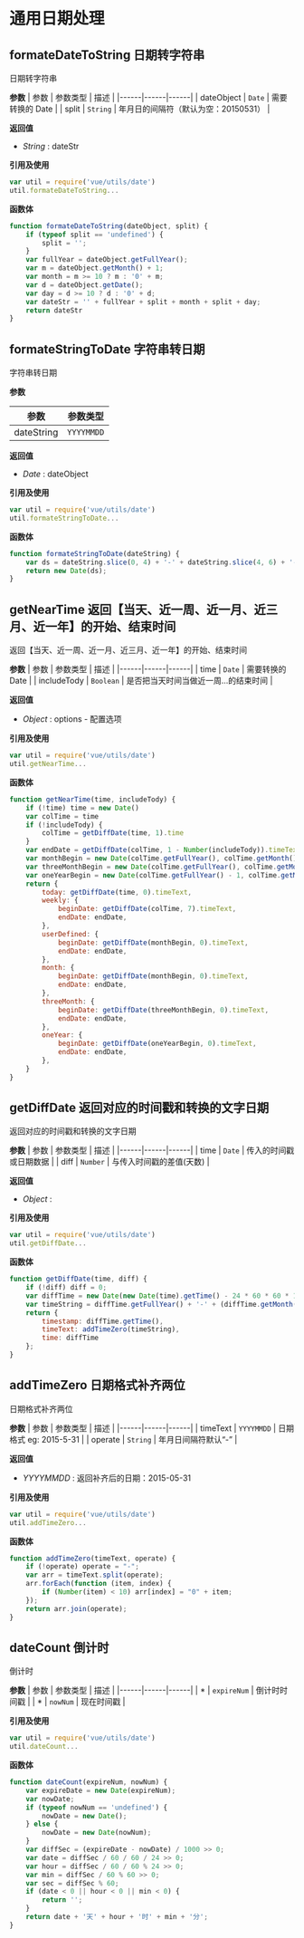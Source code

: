 # 通用日期处理

<ClientOnly>
  <DrawerTestDoc url='https://qing-1258827329.cos.ap-beijing.myqcloud.com/componet/coverage/lcov-report/date.js.html'/>
</ClientOnly>

<script setup>
  import DrawerTestDoc from '../../vueCom/drawerTestDoc.vue';
</script>


## formateDateToString 日期转字符串
日期转字符串

**参数**
| 参数 | 参数类型 | 描述 |
|------|------|------|
| dateObject | `Date` | 需要转换的 Date |
| split | `String` | 年月日的间隔符（默认为空：20150531） |


**返回值**
- _String_ : dateStr

**引用及使用**
```javascript
var util = require('vue/utils/date')
util.formateDateToString...
```
**函数体**
```javascript
function formateDateToString(dateObject, split) {
    if (typeof split == 'undefined') {
        split = '';
    }
    var fullYear = dateObject.getFullYear();
    var m = dateObject.getMonth() + 1;
    var month = m >= 10 ? m : '0' + m;
    var d = dateObject.getDate();
    var day = d >= 10 ? d : '0' + d;
    var dateStr = '' + fullYear + split + month + split + day;
    return dateStr
}
```



## formateStringToDate 字符串转日期
字符串转日期

**参数**

| 参数 | 参数类型 |
|------|------|
| dateString | `YYYYMMDD`|

**返回值**
- _Date_ : dateObject

**引用及使用**
```javascript
var util = require('vue/utils/date')
util.formateStringToDate...
```
**函数体**
```javascript
function formateStringToDate(dateString) {
    var ds = dateString.slice(0, 4) + '-' + dateString.slice(4, 6) + '-' + dateString.slice(6, 8);
    return new Date(ds);
}
```



## getNearTime 返回【当天、近一周、近一月、近三月、近一年】的开始、结束时间
返回【当天、近一周、近一月、近三月、近一年】的开始、结束时间

**参数**
| 参数 | 参数类型 | 描述 |
|------|------|------|
| time | `Date` | 需要转换的 Date |
| includeTody | `Boolean` | 是否把当天时间当做近一周...的结束时间 |


**返回值**
- _Object_ : options - 配置选项

**引用及使用**
```javascript
var util = require('vue/utils/date')
util.getNearTime...
```
**函数体**
```javascript
function getNearTime(time, includeTody) {
    if (!time) time = new Date()
    var colTime = time
    if (!includeTody) {
        colTime = getDiffDate(time, 1).time
    }
    var endDate = getDiffDate(colTime, 1 - Number(includeTody)).timeText
    var monthBegin = new Date(colTime.getFullYear(), colTime.getMonth() - 1, colTime.getDate() + 1)
    var threeMonthBegin = new Date(colTime.getFullYear(), colTime.getMonth() - 3, colTime.getDate() + 1)
    var oneYearBegin = new Date(colTime.getFullYear() - 1, colTime.getMonth(), colTime.getDate() + 1)
    return {
        today: getDiffDate(time, 0).timeText,
        weekly: {
            beginDate: getDiffDate(colTime, 7).timeText,
            endDate: endDate,
        },
        userDefined: {
            beginDate: getDiffDate(monthBegin, 0).timeText,
            endDate: endDate,
        },
        month: {
            beginDate: getDiffDate(monthBegin, 0).timeText,
            endDate: endDate,
        },
        threeMonth: {
            beginDate: getDiffDate(threeMonthBegin, 0).timeText,
            endDate: endDate,
        },
        oneYear: {
            beginDate: getDiffDate(oneYearBegin, 0).timeText,
            endDate: endDate,
        },
    }
}
```



## getDiffDate 返回对应的时间戳和转换的文字日期
返回对应的时间戳和转换的文字日期

**参数**
| 参数 | 参数类型 | 描述 |
|------|------|------|
| time | `Date` | 传入的时间戳或日期数据 |
| diff | `Number` | 与传入时间戳的差值(天数) |


**返回值**
- _Object_ : 

**引用及使用**
```javascript
var util = require('vue/utils/date')
util.getDiffDate...
```
**函数体**
```javascript
function getDiffDate(time, diff) {
    if (!diff) diff = 0;
    var diffTime = new Date(new Date(time).getTime() - 24 * 60 * 60 * 1000 * diff);
    var timeString = diffTime.getFullYear() + '-' + (diffTime.getMonth() + 1) + '-' + diffTime.getDate();
    return {
        timestamp: diffTime.getTime(),
        timeText: addTimeZero(timeString),
        time: diffTime
    };
}
```



## addTimeZero 日期格式补齐两位
日期格式补齐两位

**参数**
| 参数 | 参数类型 | 描述 |
|------|------|------|
| timeText | `YYYYMMDD` | 日期格式 eg: 2015-5-31 |
| operate | `String` | 年月日间隔符默认“-” |


**返回值**
- _YYYYMMDD_ : 返回补齐后的日期：2015-05-31

**引用及使用**
```javascript
var util = require('vue/utils/date')
util.addTimeZero...
```
**函数体**
```javascript
function addTimeZero(timeText, operate) {
    if (!operate) operate = "-";
    var arr = timeText.split(operate);
    arr.forEach(function (item, index) {
        if (Number(item) < 10) arr[index] = "0" + item;
    });
    return arr.join(operate);
}
```



## dateCount 倒计时
倒计时

**参数**
| 参数 | 参数类型 | 描述 |
|------|------|------|
| * | `expireNum` | 倒计时时间戳 |
| * | `nowNum` | 现在时间戳 |



**引用及使用**
```javascript
var util = require('vue/utils/date')
util.dateCount...
```
**函数体**
```javascript
function dateCount(expireNum, nowNum) {
    var expireDate = new Date(expireNum);
    var nowDate;
    if (typeof nowNum == 'undefined') {
        nowDate = new Date();
    } else {
        nowDate = new Date(nowNum);
    }
    var diffSec = (expireDate - nowDate) / 1000 >> 0;
    var date = diffSec / 60 / 60 / 24 >> 0;
    var hour = diffSec / 60 / 60 % 24 >> 0;
    var min = diffSec / 60 % 60 >> 0;
    var sec = diffSec % 60;
    if (date < 0 || hour < 0 || min < 0) {
        return '';
    }
    return date + '天' + hour + '时' + min + '分';
}
```
